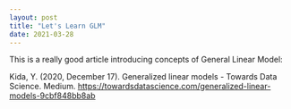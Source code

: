 ```yaml
---
layout: post
title: "Let's Learn GLM"
date: 2021-03-28
---
```


This is a really good article introducing concepts of General Linear Model:

Kida, Y. (2020, December 17). Generalized linear models - Towards Data Science. Medium. https://towardsdatascience.com/generalized-linear-models-9cbf848bb8ab
